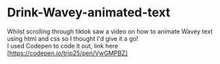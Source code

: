 # Drink-Wavey-animated-text

Whilst scrolling through tiktok saw a video on how to animate Wavey text using html and css so I thought I'd give it a go!
<br>
I used Codepen to code it out, link here [https://codepen.io/trip25/pen/VwGMPBZ]
